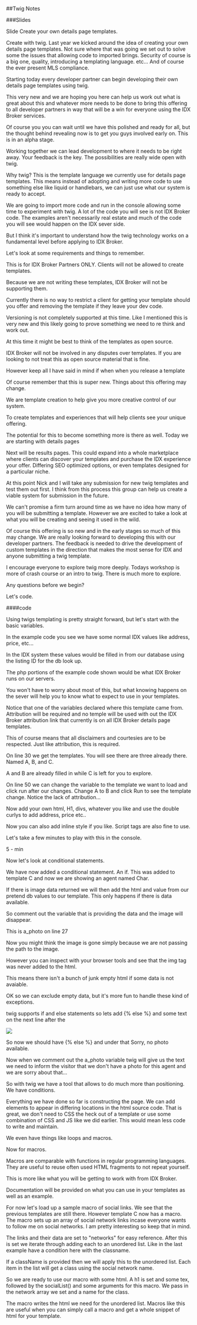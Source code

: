 ##Twig Notes

###Slides

Slide
Create your own details page templates.

Create with twig. Last year we kicked around the idea of creating your own details page templates.
Not sure where that was going we set out to solve some the issues that allowing code to imported
brings. Security of course is a big one, quality, introducing a templating language. etc... And of course the ever present MLS compliance.

Starting today every developer partner can begin developing their own details page templates
using twig.

This very new and we are hoping you here can help us work out what is great about this and whatever
more needs to be done to bring this offering to all developer partners in way that will be a win
for everyone using the IDX Broker services.

Of course you you can wait until we have this polished and ready for all, but the thought
behind revealing now is to get you guys involved early on. This is in an alpha stage.

Working together we can lead development to where it needs to be right away. Your feedback is
 the key. The possibilities are really wide open with twig.

Why twig? This is the template language we currently use for details page templates.
This means instead of adopting and writing more code to use something else like
liquid or handlebars, we can just use what our system is ready to accept.

We are going to import more code and run in the console allowing some time to experiment
with twig. A lot of the code you will see is not IDX Broker code. The examples aren't
necessarily real estate and much of the code you will see would happen on the IDX
sever side.

But I think it's important to understand how the twig technology works on a fundamental
level before applying to IDX Broker.

Let's look at some requirements and things to remember.

This is for IDX Broker Partners ONLY. Clients will not be allowed to create templates.

Because we are not writing these templates, IDX Broker will not be supporting them.

Currently there is no way to restrict a client for getting your template should you offer
and removing the template if they leave your dev code.

Versioning is not completely supported at this time. Like I mentioned this is very new and this likely going to
prove something we need to re think and work out.

At this time it might be best to think of the templates as open source.

IDX Broker will not be involved in any disputes over templates.
If you are looking to not treat this as open source material that is fine.

However keep all I have said in mind if when when you release a template

Of course remember that this is super new. Things about this offering may change.

We are template creation to help give you more creative control of our system.

To create templates and experiences that will help clients see your unique offering.

The potential for this to become something more is there as well. Today we are starting with details pages

Next will be results pages. This could expand into a whole marketplace where clients can discover
your templates and purchase the IDX experience your offer. Differing SEO optimized options,
or even templates designed for a particular niche.

At this point Nick and I will take any submission for new twig templates and test them out first.
I think from this process this group can help us create a viable system for submission in the future.

We can't promise a firm turn around time as we have no idea how many of you will be submitting a template. However we are excited to take a look at what you will be creating and seeing it used in the wild.

Of course this offering is so new and in the early stages so much of this may change.
We are really looking forward to developing this with our developer partners. The feedback
is needed to drive the development of custom templates in the direction that makes the most
sense for IDX and anyone submitting a twig template.

I encourage everyone to explore twig more deeply. Todays workshop is more of crash course
or an intro to twig. There is much more to explore.

Any questions before we begin?

Let's code.


####code

Using twigs templating is pretty straight forward, but let's start with the basic variables.

In the example code you see we have some normal IDX values like address, price, etc...

In the IDX system these values would be filled in from our database using the listing ID for the db look up.

The php portions of the example code shown would be what IDX Broker runs on our servers.

You won't have to worry about most of this, but what knowing happens on the sever will
help you to know what to expect to use in your templates.

Notice that one of the variables declared where this template came from. Attribution will be required and no temple will be used with out the IDX Broker attribution link that currently is on all IDX Broker details page templates.

This of course means that all disclaimers and courtesies are to be respected. Just like attribution, this is required.

On line 30 we get the templates. You will see there
are three already there. Named A, B, and C.

A and B are already filled in while C is left for you to explore.

On line 50 we can change the variable to the
template we want to load and click run after our changes. Change A to B and click Run to see the template change. Notice the lack of attribution...

Now add your own html, H1, divs, whatever you like and use the double curlys to add address, price etc..

Now you can also add inline style if you like.
Script tags are also fine to use.

Let's take a few minutes to play with this in the
console.

5 - min

Now let's look at conditional statements.

We have now added a conditional statement. An if. This was added to template C and now we are showing an agent named Char.

If there is image data returned we will then add the html and value from our pretend db values to our template. This only happens if there is data available.

So comment out the variable that is providing the data and the image will disappear.

This is a_photo on line 27

Now you might think the image is gone simply because we are not passing the path to the image.

However you can inspect with your browser tools and see that the img tag was never added to the html.

This means there isn't a bunch of junk empty html if some data is not avaiable.

OK so we can exclude empty data, but it's more fun to handle these kind of exceptions.

twig supports if and else statements so lets add {% else %} and some text on the next line after
the <p><img src="{{photo}}"></p>

So now we should have {% else %} and under that Sorry, no photo available.

Now when we comment out the a_photo variable twig will give us the text we need to inform the
visitor that we don't have a photo for this agent and we are sorry about that...

So with twig we have a tool that allows to do much more than positioning. We have conditions.

Everything we have done so far is constructing the page. We can add elements to appear in differing
locations in the html source code. That is great, we don't need to CSS the heck out of a template
or use some combination of CSS and JS like we did earlier. This would mean less code to write and
maintain.

We even have things like loops and macros.

Now for macros.

Macros are comparable with functions in regular programming languages.
They are useful to reuse often used HTML fragments to not repeat yourself.

This is more like what you will be getting to work with from IDX Broker.

Documentation will be provided on what you can use in your templates as well as an example.

For now let's load up a sample macro of social links. We see that the previous templates
are still there. However template C now has a macro. The macro sets up an array of social network links
incase everyone wants to follow me on social networks. I am pretty interesting so keep that in mind.

The links and their data are set to "networks" for easy reference. After this is set we iterate through
adding each to an unordered list. Like in the last example have a condition here with the classname.

If a className is provided then we will apply this to the unordered list. Each item in the list
will get a class using the social network name.

So we are ready to use our macro with some html. A h1 is set and some tex, followed by the socialList()
and some arguments for this macro. We pass in the network array we set and a name for the class.

The macro writes the html we need for the unordered list. Macros like this are useful when you
can simply call a macro and get a whole snippet of html for your template.
